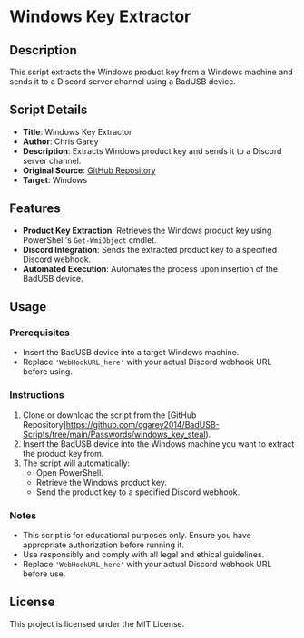 # Windows Key Extractor

## Description

This script extracts the Windows product key from a Windows machine and sends it to a Discord server channel using a BadUSB device.

## Script Details

- **Title**: Windows Key Extractor
- **Author**: Chris Garey
- **Description**: Extracts Windows product key and sends it to a Discord server channel.
- **Original Source**: [GitHub Repository](https://github.com/cgarey2014/BadUSB-Scripts/tree/main/Passwords/windows_key_steal)
- **Target**: Windows

## Features

- **Product Key Extraction**: Retrieves the Windows product key using PowerShell's `Get-WmiObject` cmdlet.
- **Discord Integration**: Sends the extracted product key to a specified Discord webhook.
- **Automated Execution**: Automates the process upon insertion of the BadUSB device.

## Usage

### Prerequisites

- Insert the BadUSB device into a target Windows machine.
- Replace `'WebHookURL_here'` with your actual Discord webhook URL before using.

### Instructions

1. Clone or download the script from the [GitHub Repository]https://github.com/cgarey2014/BadUSB-Scripts/tree/main/Passwords/windows_key_steal).
2. Insert the BadUSB device into the Windows machine you want to extract the product key from.
3. The script will automatically:
   - Open PowerShell.
   - Retrieve the Windows product key.
   - Send the product key to a specified Discord webhook.

### Notes

- This script is for educational purposes only. Ensure you have appropriate authorization before running it.
- Use responsibly and comply with all legal and ethical guidelines.
- Replace `'WebHookURL_here'` with your actual Discord webhook URL before use.

## License

This project is licensed under the MIT License.
